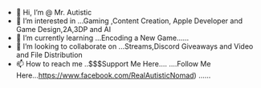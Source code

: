 - 👋 Hi, I’m @ Mr. Autistic
- 👀 I’m interested in ...Gaming ,Content Creation, Apple Developer and Game Design,2A,3DP and AI
- 🌱 I’m currently learning ...Encoding a New Game......
- 💞️ I’m looking to collaborate on ...Streams,Discord Giveaways and Video and File Distribution
- 📫 How to reach me ..$$$Support Me Here....  ....Follow Me Here...https://www.facebook.com/RealAutisticNomad)
......
<!---
Autistic Nomad is a ✨ special ✨ repository because its `README.md` (this file) appears on your GitHub profile.
You can click the Preview link to take a look at your changes.
--->
